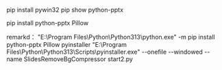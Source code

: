 pip install pywin32
pip show python-pptx

pip install python-pptx Pillow

remarkd：
"E:\Program Files\Python\Python313\python.exe" -m pip install python-pptx Pillow pyinstaller
"E:\Program Files\Python\Python313\Scripts\pyinstaller.exe" --onefile --windowed --name SlidesRemoveBgCompressor start2.py
